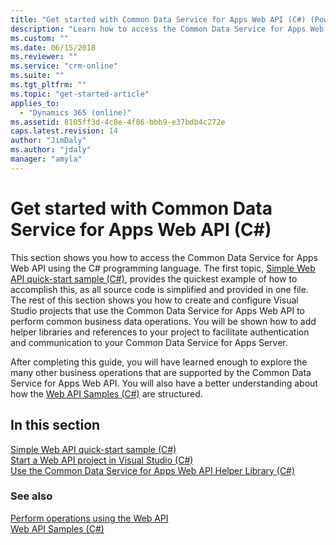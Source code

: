 ```yaml
---
title: "Get started with Common Data Service for Apps Web API (C#) (PowerApps Common Data Service for Apps)| MicrosoftDocs"
description: "Learn how to access the Common Data Service for Apps Web API using the Microsoft Visual C# programming language"
ms.custom: ""
ms.date: 06/15/2018
ms.reviewer: ""
ms.service: "crm-online"
ms.suite: ""
ms.tgt_pltfrm: ""
ms.topic: "get-started-article"
applies_to: 
  - "Dynamics 365 (online)"
ms.assetid: 8105ff3d-4c8e-4f86-bbb9-e37bdb4c272e
caps.latest.revision: 14
author: "JimDaly"
ms.author: "jdaly"
manager: "amyla"
---
```

# Get started with Common Data Service for Apps Web API (C#)

This section shows you how to access the Common Data Service for Apps Web API using the C# programming language. The first topic, [Simple Web API quick-start sample (C#)](simple-web-api-quick-start-sample-csharp.md), provides the quickest example of how to accomplish this, as all source code is simplified and provided in one file. The rest of this section shows you how to create and configure Visual Studio projects that use the Common Data Service for Apps Web API to perform common business data operations. You will be shown how to add helper libraries and references to your project to facilitate authentication and communication to your Common Data Service for Apps Server.  
  
After completing this guide, you will have learned enough to explore the many other business operations that are supported by the Common Data Service for Apps Web API.   You will also have a better understanding about how the [Web API Samples (C#)](web-api-samples-csharp.md) are structured.  
  
## In this section

[Simple Web API quick-start sample (C#)](simple-web-api-quick-start-sample-csharp.md)<br />
[Start a Web API project in Visual Studio (C#)](start-web-api-project-visual-studio-csharp.md)<br />
[Use the Common Data Service for Apps Web API Helper Library (C#)](use-microsoft-dynamics-365-web-api-helper-library-csharp.md)
  
### See also
  
[Perform operations using the Web API](perform-operations-web-api.md)<br />
[Web API Samples (C#)](web-api-samples-csharp.md)
